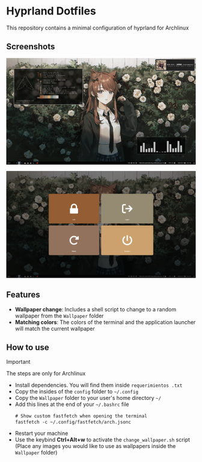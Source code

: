 # Hyprland Dotfiles

This repository contains a minimal configuration of hyprland for Archlinux

## Screenshots

![Desktop](/Screenshots/desktop.png)

![Wlogout](/Screenshots/wlogout.png)

## Features

- **Wallpaper change**: Includes a shell script to change to a random wallpaper from the ```Wallpaper``` folder
- **Matching colors**: The colors of the terminal and the application launcher will match the current wallpaper 


## How to use

> [!IMPORTANT]  
> The steps are only for Archlinux
- Install dependencies. You will find them inside  ```requerimientos .txt```
- Copy the insides of the ```config``` folder to ```~/.config``` 
- Copy the ```Wallpaper``` folder to your user's home directory ```~/```
- Add this lines at the end of your ```~/.bashrc``` file
  ```
  # Show custom fastfetch when opening the terminal
  fastfetch -c ~/.config/fastfetch/arch.jsonc
  ```
- Restart your machine
- Use the keybind __Ctrl+Alt+w__ to activate the ```change_wallpaper.sh``` script (Place any images you would like to use as wallpapers inside the ```Wallpaper``` folder)
